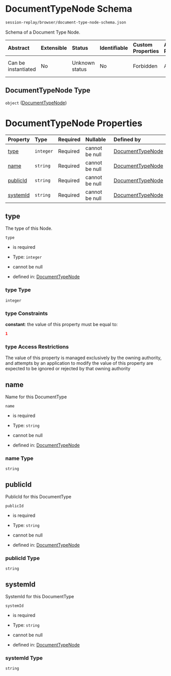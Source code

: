 # DocumentTypeNode Schema

```txt
session-replay/browser/document-type-node-schema.json
```

Schema of a Document Type Node.

| Abstract            | Extensible | Status         | Identifiable | Custom Properties | Additional Properties | Access Restrictions | Defined In                                                                                                            |
| :------------------ | :--------- | :------------- | :----------- | :---------------- | :-------------------- | :------------------ | :-------------------------------------------------------------------------------------------------------------------- |
| Can be instantiated | No         | Unknown status | No           | Forbidden         | Allowed               | none                | [document-type-node-schema.json](../out/session-replay/browser/document-type-node-schema.json "open original schema") |

## DocumentTypeNode Type

`object` ([DocumentTypeNode](document-type-node-schema.md))

# DocumentTypeNode Properties

| Property              | Type      | Required | Nullable       | Defined by                                                                                                                                        |
| :-------------------- | :-------- | :------- | :------------- | :------------------------------------------------------------------------------------------------------------------------------------------------ |
| [type](#type)         | `integer` | Required | cannot be null | [DocumentTypeNode](document-type-node-schema-properties-type.md "session-replay/browser/document-type-node-schema.json#/properties/type")         |
| [name](#name)         | `string`  | Required | cannot be null | [DocumentTypeNode](document-type-node-schema-properties-name.md "session-replay/browser/document-type-node-schema.json#/properties/name")         |
| [publicId](#publicid) | `string`  | Required | cannot be null | [DocumentTypeNode](document-type-node-schema-properties-publicid.md "session-replay/browser/document-type-node-schema.json#/properties/publicId") |
| [systemId](#systemid) | `string`  | Required | cannot be null | [DocumentTypeNode](document-type-node-schema-properties-systemid.md "session-replay/browser/document-type-node-schema.json#/properties/systemId") |

## type

The type of this Node.

`type`

* is required

* Type: `integer`

* cannot be null

* defined in: [DocumentTypeNode](document-type-node-schema-properties-type.md "session-replay/browser/document-type-node-schema.json#/properties/type")

### type Type

`integer`

### type Constraints

**constant**: the value of this property must be equal to:

```json
1
```

### type Access Restrictions

The value of this property is managed exclusively by the owning authority, and attempts by an application to modify the value of this property are expected to be ignored or rejected by that owning authority

## name

Name for this DocumentType

`name`

* is required

* Type: `string`

* cannot be null

* defined in: [DocumentTypeNode](document-type-node-schema-properties-name.md "session-replay/browser/document-type-node-schema.json#/properties/name")

### name Type

`string`

## publicId

PublicId for this DocumentType

`publicId`

* is required

* Type: `string`

* cannot be null

* defined in: [DocumentTypeNode](document-type-node-schema-properties-publicid.md "session-replay/browser/document-type-node-schema.json#/properties/publicId")

### publicId Type

`string`

## systemId

SystemId for this DocumentType

`systemId`

* is required

* Type: `string`

* cannot be null

* defined in: [DocumentTypeNode](document-type-node-schema-properties-systemid.md "session-replay/browser/document-type-node-schema.json#/properties/systemId")

### systemId Type

`string`
